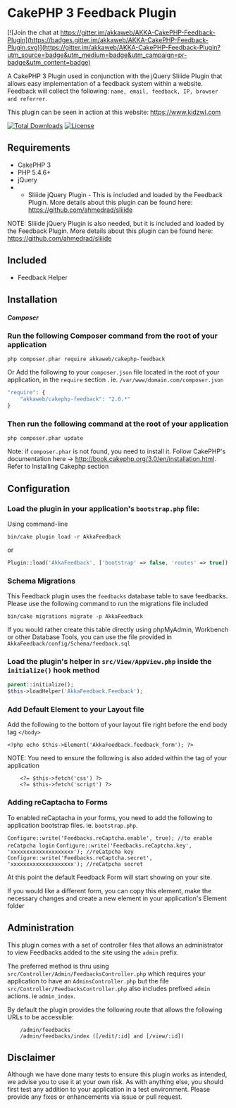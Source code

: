 # CakePHP 3 Feedback Plugin

[![Join the chat at https://gitter.im/akkaweb/AKKA-CakePHP-Feedback-Plugin](https://badges.gitter.im/akkaweb/AKKA-CakePHP-Feedback-Plugin.svg)](https://gitter.im/akkaweb/AKKA-CakePHP-Feedback-Plugin?utm_source=badge&utm_medium=badge&utm_campaign=pr-badge&utm_content=badge)

A CakePHP 3 Plugin used in conjunction with the jQuery Sliiide Plugin that allows easy implementation of a feedback system within a website. Feedback will collect the following: `name, email, feedback, IP, browser and referrer`.

This plugin can be seen in action at this website: https://www.kidzwl.com

[![Total Downloads](https://poser.pugx.org/akkaweb/cakephp-feedback/downloads.svg)](https://packagist.org/packages/akkaweb/cakephp-feedback)
[![License](https://poser.pugx.org/akkaweb/cakephp-feedback/license.svg)](https://packagist.org/packages/akkaweb/cakephp-feedback)

## Requirements #######################################################
- CakePHP 3
- PHP 5.4.6+
- jQuery
- * Sliiide jQuery Plugin - This is included and loaded by the Feedback Plugin. More details about this plugin can be found here: https://github.com/ahmedrad/sliiide

NOTE: Sliiide jQuery Plugin is also needed, but it is included and loaded by the Feedback Plugin. More details about this plugin can be found here: https://github.com/ahmedrad/sliiide

## Included #######################################################
- Feedback Helper

## Installation #######################################################

##### Composer

### Run the following Composer command from the root of your application

```php composer.phar require akkaweb/cakephp-feedback```

Or Add the following to your `composer.json` file located in the root of your application, in the `require` section . ie. `/var/www/domain.com/composer.json`

```php
"require": {
	"akkaweb/cakephp-feedback": "2.0.*"
}
```

### Then run the following command at the root of your application

```
php composer.phar update
```
Note: if `composer.phar` is not found, you need to install it. Follow CakePHP's documentation here -> http://book.cakephp.org/3.0/en/installation.html. Refer to Installing Cakephp section

## Configuration #######################################################

### Load the plugin in your application's `bootstrap.php` file:

Using command-line

```bin/cake plugin load -r AkkaFeedback```

or

```php
Plugin::load('AkkaFeedback', ['bootstrap' => false, 'routes' => true]);
```

### Schema Migrations

This Feedback plugin uses the `feedbacks` database table to save feedbacks. Please use the following command to run the migrations file included

```bin/cake migrations migrate -p AkkaFeedback```

If you would rather create this table directly using phpMyAdmin, Workbench or other Database Tools, you can use the file provided in `AkkaFeedback/config/Schema/feedback.sql`

### Load the plugin's helper in `src/View/AppView.php` inside the `initialize()` hook method

```php
parent::initialize();
$this->loadHelper('AkkaFeedback.Feedback');
```

### Add Default Element to your Layout file

Add the following to the bottom of your layout file right before the end body tag `</body>`

```<?php echo $this->Element('AkkaFeedback.feedback_form'); ?>```

NOTE: You need to ensure the following is also added within the <head> tag of your application

```
	<?= $this->fetch('css') ?>
	<?= $this->fetch('script') ?>
```

### Adding reCaptacha to Forms

To enabled reCaptacha in your forms, you need to add the following to application bootstrap files. ie. `bootstrap.php`.

```Configure::write('Feedbacks.reCaptcha.enable', true); //to enable reCatpcha login```
```Configure::write('Feedbacks.reCaptcha.key', 'xxxxxxxxxxxxxxxxxxxx'); //reCatpcha key```
```Configure::write('Feedbacks.reCaptcha.secret', 'xxxxxxxxxxxxxxxxxxxx'); //reCatpcha secret```


At this point the default Feedback Form will start showing on your site.

If you would like a different form, you can copy this element, make the necessary changes and create a new element in your application's Element folder

## Administration #######################################################

This plugin comes with a set of controller files that allows an administrator to view Feedbacks added to the site using the `admin` prefix.

The preferred method is thru using `src/Controller/Admin/FeedbacksController.php` which requires your application to have an `AdminsController.php` but the file `src/Controller/FeedbacksController.php` also includes prefixed `admin` actions. ie `admin_index`.

By default the plugin provides the following route that allows the following URLs to be accessible:
```
    /admin/feedbacks
    /admin/feedbacks/index ([/edit/:id] and [/view/:id])
```

## Disclaimer
Although we have done many tests to ensure this plugin works as intended, we advise you to use it at your own risk. As with anything else, you should first test any addition to your application in a test environment. Please provide any fixes or enhancements via issue or pull request.
